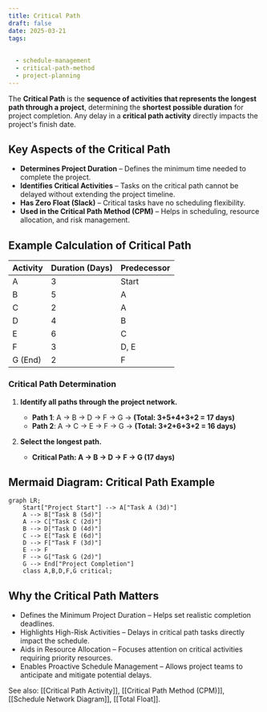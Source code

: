 ```yaml
---
title: Critical Path
draft: false
date: 2025-03-21
tags:
  
  
  - schedule-management
  - critical-path-method
  - project-planning
---
```


The **Critical Path** is the **sequence of activities that represents the longest path through a project**, determining the **shortest possible duration** for project completion. Any delay in a **critical path activity** directly impacts the project's finish date.

## **Key Aspects of the Critical Path**
- **Determines Project Duration** – Defines the minimum time needed to complete the project.
- **Identifies Critical Activities** – Tasks on the critical path cannot be delayed without extending the project timeline.
- **Has Zero Float (Slack)** – Critical tasks have no scheduling flexibility.
- **Used in the Critical Path Method (CPM)** – Helps in scheduling, resource allocation, and risk management.

## **Example Calculation of Critical Path**
| **Activity** | **Duration (Days)** | **Predecessor** |
|-------------|-----------------|----------------|
| A          | 3               | Start         |
| B          | 5               | A             |
| C          | 2               | A             |
| D          | 4               | B             |
| E          | 6               | C             |
| F          | 3               | D, E          |
| G (End)    | 2               | F             |

### **Critical Path Determination**
1. **Identify all paths through the project network.**
   - **Path 1**: A → B → D → F → G → **(Total: 3+5+4+3+2 = 17 days)**
   - **Path 2**: A → C → E → F → G → **(Total: 3+2+6+3+2 = 16 days)**

2. **Select the longest path.**
   - **Critical Path: A → B → D → F → G (17 days)**

## **Mermaid Diagram: Critical Path Example**
```mermaid
graph LR;
    Start["Project Start"] --> A["Task A (3d)"]
    A --> B["Task B (5d)"]
    A --> C["Task C (2d)"]
    B --> D["Task D (4d)"]
    C --> E["Task E (6d)"]
    D --> F["Task F (3d)"]
    E --> F
    F --> G["Task G (2d)"]
    G --> End["Project Completion"]
    class A,B,D,F,G critical;
```

## Why the Critical Path Matters

- Defines the Minimum Project Duration – Helps set realistic completion deadlines.
- Highlights High-Risk Activities – Delays in critical path tasks directly impact the schedule.
- Aids in Resource Allocation – Focuses attention on critical activities requiring priority resources.
- Enables Proactive Schedule Management – Allows project teams to anticipate and mitigate potential delays.

See also: [[Critical Path Activity]], [[Critical Path Method (CPM)]], [[Schedule Network Diagram]], [[Total Float]].